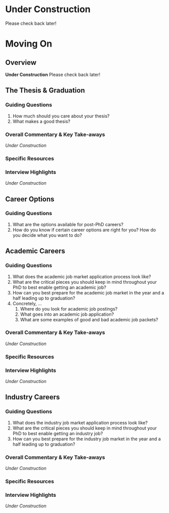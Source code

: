 # Under Construction
Please check back later!

# Moving On
## Overview
**Under Construction** Please check back later!

## The Thesis \& Graduation
### Guiding Questions
  1. How much should you care about your thesis?
  2. What makes a good thesis?

### Overall Commentary \& Key Take-aways
*Under Construction*

### Specific Resources

### Interview Highlights
*Under Construction*

## Career Options
### Guiding Questions
  1. What are the options available for post-PhD careers?
  2. How do you know if certain career options are right for you? How do you decide what you want to do?

## Academic Careers
### Guiding Questions
  1. What does the academic job market application process look like?
  2. What are the critical pieces you should keep in mind throughout your PhD to best enable getting an
     academic job?
  3. How can you best prepare for the academic job market in the year and a half leading up to graduation?
  4. Concretely, ...
       1. Where do you look for academic job postings?
       2. What goes into an academic job application?
       3. What are some examples of good and bad academic job packets?

### Overall Commentary \& Key Take-aways
*Under Construction*

### Specific Resources

### Interview Highlights
*Under Construction*

## Industry Careers
### Guiding Questions
  1. What does the industry job market application process look like?
  2. What are the critical pieces you should keep in mind throughout your PhD to best enable getting an
     industry job?
  3. How can you best prepare for the industry job market in the year and a half leading up to graduation?

### Overall Commentary \& Key Take-aways
*Under Construction*

### Specific Resources

### Interview Highlights
*Under Construction*
